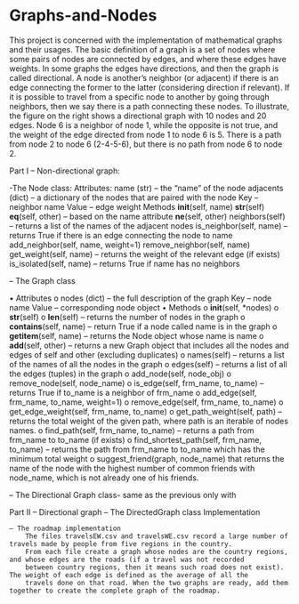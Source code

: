 # Graphs-and-Nodes

This project is concerned with the implementation of mathematical graphs and their usages. The basic definition of a graph is a set of nodes where some pairs of nodes are connected by edges, and where these edges have weights. In some graphs the edges have directions, and then the graph is called directional. A node is another’s neighbor (or adjacent) if there is an edge connecting the former to the latter (considering direction if relevant). If it is possible to travel from a specific node to another by going through neighbors, then we say there is a path connecting these nodes. 
To illustrate, the figure on the right shows a directional graph with 10 nodes and 20 edges. Node 6 is a neighbor of node 1, while the opposite is not true, and the weight of the edge directed from node 1 to node 6 is 5. There is a path from node 2 to node 6 (2-4-5-6), but there is no path from node 6 to node 2.

Part I – Non-directional graph:

-The Node class:
Attributes:
        name (str) – the “name” of the node
        adjacents (dict) – a dictionary of the nodes that are paired with the node
                Key – neighbor name
                Value – edge weight
        Methods
    __init__(self, name)
    __str__(self)
    __eq__(self, other) – based on the name attribute
    __ne__(self, other)
    neighbors(self) – returns a list of the names of the adjacent nodes
    is_neighbor(self, name) – returns True if there is an edge connecting the node to name
    add_neighbor(self, name, weight=1)
    remove_neighbor(self, name)
    get_weight(self, name) – returns the weight of the relevant edge (if exists)
    is_isolated(self, name) – returns True if name has no neighbors

 – The Graph class

  •	Attributes
    o	nodes (dict) – the full description of the graph
      	Key – node name
        Value – corresponding node object
  •	Methods
    o	__init__(self, *nodes)
    o	__str__(self)
    o	__len__(self) – returns the number of nodes in the graph
    o	__contains__(self, name) – return True if a node called name is in the graph
    o	__getitem__(self, name) – returns the Node object whose name is name
    o	__add__(self, other) – returns a new Graph object that includes all the nodes and edges of self and other (excluding duplicates)
    o	names(self) – returns a list of the names of all the nodes in the graph
    o	edges(self) – returns a list of all the edges (tuples) in the graph
    o	add_node(self, node_obj)
    o	remove_node(self, node_name)
    o	is_edge(self, frm_name, to_name) – returns True if to_name is a neighbor of frm_name
    o	add_edge(self, frm_name, to_name, weight=1)
    o	remove_edge(self, frm_name, to_name)
    o	get_edge_weight(self, frm_name, to_name)
    o	get_path_weight(self, path) – returns the total weight of the given path, where path is an iterable of nodes names.
    o	find_path(self, frm_name, to_name) – returns a path from frm_name to to_name (if exists)
    o	find_shortest_path(self, frm_name, to_name) – returns the path from frm_name to to_name which has the minimum total weight
    o suggest_friend(graph, node_name) that returns the name of the node with the highest number of common friends with node_name, which       is not already one of his friends.

 – The Directional Graph class- same as the previous only with

Part II – Directional graph
    – The DirectedGraph class Implementation

    – The roadmap implementation
        The files travelsEW.csv and travelsWE.csv record a large number of travels made by people from five regions in the country.
        From each file create a graph whose nodes are the country regions, and whose edges are the roads (if a travel was not recorded  
        between country regions, then it means such road does not exist). The weight of each edge is defined as the average of all the
        travels done on that road. When the two graphs are ready, add them together to create the complete graph of the roadmap.


